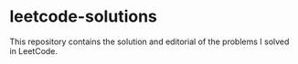 # leetcode-solutions
This repository contains the solution and editorial of the problems I solved in LeetCode.
